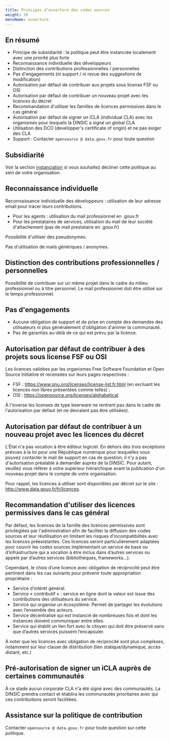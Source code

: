 ```yaml
---
title: Principes d’ouverture des codes sources
weight: 20 
menuName: ouverture
---
```


## En résumé

 * Principe de subsidiarité : la politique peut être instanciée localement avec une priorité plus forte
 * Reconnaissance individuelle des développeurs
 * Distinction des contributions professionnelles / personnelles
 * Pas d'engagements (ni support / ni revue des suggestions de modification)
 * Autorisation par défaut de contribuer aux projets sous license FSF ou OSI
 * Autorisation par défaut de contribuer un nouveau projet avec les licences du décret
 * Recommandation d'utiliser les familles de licences permissives dans le cas général
 * Autorisation par défaut de signer un iCLA (individual CLA) avec les organismes pour lesquels la DINSIC a signé un global CLA
 * Utilisation des DCO (developper's certificate of origin) et ne pas exiger des CLA
 * Support : Contacter `opensource @ data.gouv.fr` pour toute question

## Subsidiarité

Voir la section [instanciation](Instanciation.md) si vous souhaitez décliner cette politique au sein de votre organisation.

## Reconnaissance individuelle

Reconnaissance individuelle des développeurs :  utilisation de leur adresse email pour tracer leurs contributions.

 * Pour les agents : utilisation du mail professionnel en .gouv.fr
 * Pour les prestataires de services, utilisation du mail de leur société d'attachement (pas de mail prestataire en .gouv.fr)

Possibilité d'utiliser des pseudonymes.

Pas d'utilisation de mails génériques / anonymes.
 
## Distinction des contributions professionnelles / personnelles

Possibilité de contribuer sur un même projet dans le cadre du milieu professionnel ou à titre personnel. Le mail professionnel doit être utilisé sur le temps professionnel.

## Pas d'engagements

* Aucune obligation de support et de prise en compte des demandes des utilisateurs ni plus généralement d'obligation d'animer la communauté. 
* Pas de garanties au-delà de ce qui est prévu par la licence.

## Autorisation par défaut de contribuer à des projets sous license FSF ou OSI

Les licences validées par les organismes Free Software Foundation et Open Source Initiative et recensées sur leurs pages respectives :

 * FSF : https://www.gnu.org/licenses/license-list.fr.html (en excluant les licences non libres présentées comme telles) ;
 * OSI : https://opensource.org/licenses/alphabetical.

À l'inverse les licenses de type beerware ne rentrent pas dans le cadre de l'autorisation par défaut (et ne devraient pas être utilisées).

## Autorisation par défaut de contribuer à un nouveau projet avec les licences du décret

L'État n'a pas vocation à être éditeur logiciel. En dehors des trois exceptions prévues à la loi pour une République numérique pour lesquelles vous pouvez contacter le mail de support en cas de question, il n'y a pas d'autorisation préalable à demander auprès de la DINSIC. Pour autant, veuillez vous référer à votre supérieur hiérarchique avant la publication d'un nouveau projet dans le compte de votre organisation.

Pour rappel, les licences à utiliser sont disponibles par décret sur le site : http://www.data.gouv.fr/fr/licences.

## Recommandation d'utiliser des licences permissives dans le cas général

Par défaut, les licences de la famille des licences permissives sont privilégiées par l'administration afin de faciliter la diffusion des codes sources et leur réutilisation en limitant les risques d'incompatibilités avec les licences préexistantes. Ces licences seront particulièrement adaptées pour couvrir les codes sources implémentant un service de base ou d’infrastructure qui a vocation à être inclus dans d’autres services ou appelé par d’autres services (bibliothèques, frameworks...).

Cependant, le choix d’une licence avec obligation de réciprocité peut être pertinent dans les cas suivants pour prévenir toute appropriation propriétaire :

 *	Service d’intérêt général.
 *	Service « contributif » : service en ligne dont la valeur est issue des contributions des utilisateurs du service. 
 *	Service qui organise un écosystème. Permet de partager les évolutions avec l’ensemble des acteurs.
 *	Service décentralisé qui est instancié de nombreuses fois et dont les instances doivent communiquer entre elles.
 *	Service qui établit un lien fort avec le citoyen qui doit être préservé sans que d’autres services puissent l’encapsuler.

À noter que les licences avec obligation de réciprocité sont plus complexes, notamment sur leur clause de distribution (lien statique/dynamique, accès distant, etc.)

## Pré-autorisation de signer un iCLA auprès de certaines communautés

À ce stade aucun corporate CLA n'a été signé avec des communautés. La DINSIC prendra contact et établira les communautés prioritaires avec qui ces contributions seront facilitées.

## Assistance sur la politique de contribution

Contacter `opensource @ data.gouv.fr` pour toute question sur cette politique.
